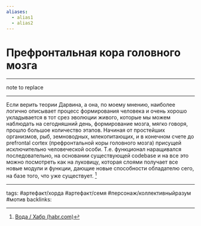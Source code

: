 ```yaml
---
aliases:
  - alias1
  - alias2
---
```


# Префронтальная кора головного мозга

--------------------------------------------------------------------------------

note to replace

--------------------------------------------------------------------------------

Если верить теории Дарвина, а она, по моему мнению, наиболее логично описывает процесс формирования человека и очень хорошо укладывается в тот срез эволюции живого, которые мы можем наблюдать на сегодняшний день, формирование мозга, мягко говоря, прошло большое количество этапов. Начиная от простейших организмов, рыб, земноводных, млекопитающих, и в конечном счете до prefrontal cortex (префронтальной коры головного мозга) присущей исключительно человеческой особи. Т.е. функционал наращивался последовательно, на основании существующей codebase и на все это можно посмотреть как на луковицу, которая слоями получает все новые модули и функции, дающие новые способности обладателю сего, на базе того, что уже существует. [^1]

--------------------------------------------------------------------------------

tags: #артефакт/хорда #артефакт/семя #персонаж/коллективныйразум #мотив  backlinks:

[^1]: [Вода / Хабр (habr.com)](https://habr.com/ru/post/436398/)
